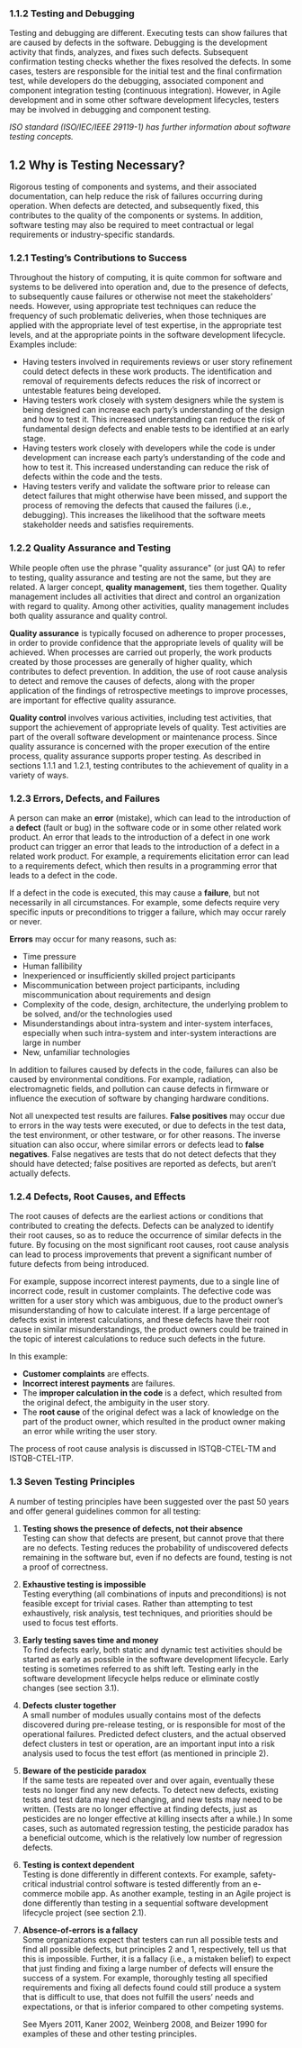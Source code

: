 ### 1.1.2 Testing and Debugging

Testing and debugging are different. Executing tests can show failures that are caused by defects in the software. Debugging is the development activity that finds, analyzes, and fixes such defects. Subsequent confirmation testing checks whether the fixes resolved the defects. In some cases, testers are responsible for the initial test and the final confirmation test, while developers do the debugging, associated component and component integration testing (continuous integration). However, in Agile development and in some other software development lifecycles, testers may be involved in debugging and component testing.

*ISO standard (ISO/IEC/IEEE 29119-1) has further information about software testing concepts.*

## 1.2 Why is Testing Necessary?

Rigorous testing of components and systems, and their associated documentation, can help reduce the risk of failures occurring during operation. When defects are detected, and subsequently fixed, this contributes to the quality of the components or systems. In addition, software testing may also be required to meet contractual or legal requirements or industry-specific standards.

### 1.2.1 Testing’s Contributions to Success

Throughout the history of computing, it is quite common for software and systems to be delivered into operation and, due to the presence of defects, to subsequently cause failures or otherwise not meet the stakeholders’ needs. However, using appropriate test techniques can reduce the frequency of such problematic deliveries, when those techniques are applied with the appropriate level of test expertise, in the appropriate test levels, and at the appropriate points in the software development lifecycle. Examples include:

- Having testers involved in requirements reviews or user story refinement could detect defects in these work products. The identification and removal of requirements defects reduces the risk of incorrect or untestable features being developed.
- Having testers work closely with system designers while the system is being designed can increase each party’s understanding of the design and how to test it. This increased understanding can reduce the risk of fundamental design defects and enable tests to be identified at an early stage.
- Having testers work closely with developers while the code is under development can increase each party’s understanding of the code and how to test it. This increased understanding can reduce the risk of defects within the code and the tests.
- Having testers verify and validate the software prior to release can detect failures that might otherwise have been missed, and support the process of removing the defects that caused the failures (i.e., debugging). This increases the likelihood that the software meets stakeholder needs and satisfies requirements.

### 1.2.2 Quality Assurance and Testing

While people often use the phrase "quality assurance" (or just QA) to refer to testing, quality assurance and testing are not the same, but they are related. A larger concept, **quality management**, ties them together. Quality management includes all activities that direct and control an organization with regard to quality. Among other activities, quality management includes both quality assurance and quality control.

**Quality assurance** is typically focused on adherence to proper processes, in order to provide confidence that the appropriate levels of quality will be achieved. When processes are carried out properly, the work products created by those processes are generally of higher quality, which contributes to defect prevention. In addition, the use of root cause analysis to detect and remove the causes of defects, along with the proper application of the findings of retrospective meetings to improve processes, are important for effective quality assurance.

**Quality control** involves various activities, including test activities, that support the achievement of appropriate levels of quality. Test activities are part of the overall software development or maintenance process. Since quality assurance is concerned with the proper execution of the entire process, quality assurance supports proper testing. As described in sections 1.1.1 and 1.2.1, testing contributes to the achievement of quality in a variety of ways.

### 1.2.3 Errors, Defects, and Failures

A person can make an **error** (mistake), which can lead to the introduction of a **defect** (fault or bug) in the software code or in some other related work product. An error that leads to the introduction of a defect in one work product can trigger an error that leads to the introduction of a defect in a related work product. For example, a requirements elicitation error can lead to a requirements defect, which then results in a programming error that leads to a defect in the code.

If a defect in the code is executed, this may cause a **failure**, but not necessarily in all circumstances. For example, some defects require very specific inputs or preconditions to trigger a failure, which may occur rarely or never.

**Errors** may occur for many reasons, such as:

- Time pressure
- Human fallibility
- Inexperienced or insufficiently skilled project participants
- Miscommunication between project participants, including miscommunication about requirements and design
- Complexity of the code, design, architecture, the underlying problem to be solved, and/or the technologies used
- Misunderstandings about intra-system and inter-system interfaces, especially when such intra-system and inter-system interactions are large in number
- New, unfamiliar technologies

In addition to failures caused by defects in the code, failures can also be caused by environmental conditions. For example, radiation, electromagnetic fields, and pollution can cause defects in firmware or influence the execution of software by changing hardware conditions.

Not all unexpected test results are failures. **False positives** may occur due to errors in the way tests were executed, or due to defects in the test data, the test environment, or other testware, or for other reasons. The inverse situation can also occur, where similar errors or defects lead to **false negatives**. False negatives are tests that do not detect defects that they should have detected; false positives are reported as defects, but aren’t actually defects.

### 1.2.4 Defects, Root Causes, and Effects

The root causes of defects are the earliest actions or conditions that contributed to creating the defects. Defects can be analyzed to identify their root causes, so as to reduce the occurrence of similar defects in the future. By focusing on the most significant root causes, root cause analysis can lead to process improvements that prevent a significant number of future defects from being introduced.

For example, suppose incorrect interest payments, due to a single line of incorrect code, result in customer complaints. The defective code was written for a user story which was ambiguous, due to the product owner’s misunderstanding of how to calculate interest. If a large percentage of defects exist in interest calculations, and these defects have their root cause in similar misunderstandings, the product owners could be trained in the topic of interest calculations to reduce such defects in the future.

In this example:
- **Customer complaints** are effects.
- **Incorrect interest payments** are failures.
- The **improper calculation in the code** is a defect, which resulted from the original defect, the ambiguity in the user story.
- The **root cause** of the original defect was a lack of knowledge on the part of the product owner, which resulted in the product owner making an error while writing the user story.

The process of root cause analysis is discussed in ISTQB-CTEL-TM and ISTQB-CTEL-ITP.

### 1.3 Seven Testing Principles

A number of testing principles have been suggested over the past 50 years and offer general guidelines common for all testing:

1. **Testing shows the presence of defects, not their absence**  
   Testing can show that defects are present, but cannot prove that there are no defects. Testing reduces the probability of undiscovered defects remaining in the software but, even if no defects are found, testing is not a proof of correctness.

2. **Exhaustive testing is impossible**  
   Testing everything (all combinations of inputs and preconditions) is not feasible except for trivial cases. Rather than attempting to test exhaustively, risk analysis, test techniques, and priorities should be used to focus test efforts.

3. **Early testing saves time and money**  
   To find defects early, both static and dynamic test activities should be started as early as possible in the software development lifecycle. Early testing is sometimes referred to as shift left. Testing early in the software development lifecycle helps reduce or eliminate costly changes (see section 3.1).

4. **Defects cluster together**  
   A small number of modules usually contains most of the defects discovered during pre-release testing, or is responsible for most of the operational failures. Predicted defect clusters, and the actual observed defect clusters in test or operation, are an important input into a risk analysis used to focus the test effort (as mentioned in principle 2).
5. **Beware of the pesticide paradox**  
   If the same tests are repeated over and over again, eventually these tests no longer find any new defects. To detect new defects, existing tests and test data may need changing, and new tests may need to be written. (Tests are no longer effective at finding defects, just as pesticides are no longer effective at killing insects after a while.) In some cases, such as automated regression testing, the pesticide paradox has a beneficial outcome, which is the relatively low number of regression defects.

6. **Testing is context dependent**  
   Testing is done differently in different contexts. For example, safety-critical industrial control software is tested differently from an e-commerce mobile app. As another example, testing in an Agile project is done differently than testing in a sequential software development lifecycle project (see section 2.1).

7. **Absence-of-errors is a fallacy**  
   Some organizations expect that testers can run all possible tests and find all possible defects, but principles 2 and 1, respectively, tell us that this is impossible. Further, it is a fallacy (i.e., a mistaken belief) to expect that just finding and fixing a large number of defects will ensure the success of a system. For example, thoroughly testing all specified requirements and fixing all defects found could still produce a system that is difficult to use, that does not fulfill the users’ needs and expectations, or that is inferior compared to other competing systems.

   See Myers 2011, Kaner 2002, Weinberg 2008, and Beizer 1990 for examples of these and other testing principles.


